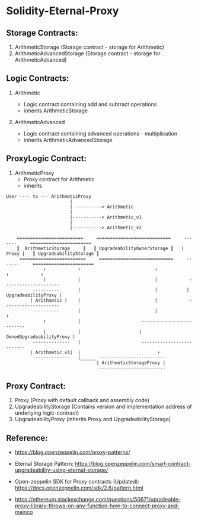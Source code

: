# Solidity-Eternal-Proxy


## Storage Contracts:

1. ArithmeticStorage (Storage contract - storage for Arithmetic)
2. ArithmeticAdvancedStorage (Storage contract - storage for ArithmeticAdvanced)

## Logic Contracts:

1. Arithmetic 
   - Logic contract containing add and subtract operations
   - inherits ArithmeticStorage

2. ArithmeticAdvanced 
   - Logic contract containing advanced operations - multiplication
   - inherits ArithmeticAdvancedStorage

## ProxyLogic Contract:

1. ArithmeticProxy
   - Proxy contract for Arithmetic
   - inherits 

```
User ---- tx --- ArithmeticProxy
                        |
                        | ----------> Arithmetic
                        |
                        |-----------> Arithmetic_v1
                        |
                        |-----------> Arithmetic_v2
```

```
    =========================     ============================     -------     =======================
    ║  ArithmeticStorage     ║   ║ UpgradeabilityOwnerStorage ║   | Proxy |   ║ UpgradeabilityStorage ║
     =========================     ============================     -------     =======================
              ↑            ↑                            ↑                ↑            ↑
              |            |                            |            ---------------------
          ----------       |                            |           | UpgradeabilityProxy |
         | Arithmetic |    |                            |            ---------------------
          ----------       |                            |               ↑
              ↑            |                       --------------------------
              |            |                      | OwnedUpgradeabilityProxy |
          --------------   |                       --------------------------
         | Arithmetic_v1|  |                             ↑
          --------------   |______ -------------------------
                                  | ArithmeticStorageProxy |
                                   -------------------------
```

## Proxy Contract:

1. Proxy (Proxy with default callback and assembly code)
2. UpgradeabilityStorage (Contains version and implementation address of underlying logic-contract)
3. UpgradeabilityProxy (inherits Proxy and UpgradeabilityStorage)


## Reference:

- https://blog.openzeppelin.com/proxy-patterns/

- Eternal Storage Pattern: 
  https://blog.openzeppelin.com/smart-contract-upgradeability-using-eternal-storage/

- Open-zeppelin SDK for Proxy contracts (Updated):
  https://docs.openzeppelin.com/sdk/2.6/pattern.html

- https://ethereum.stackexchange.com/questions/50671/upradeable-proxy-library-throws-on-any-function-how-to-connect-proxy-and-mainco  